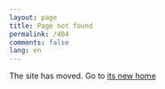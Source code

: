 ```yaml
---
layout: page
title: Page not found
permalink: /404
comments: false
lang: en
---
```


The site has moved. Go to <a href="https://evolverine.github.io/undistance/">its new home</a>